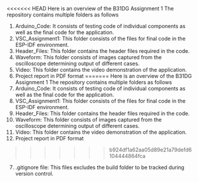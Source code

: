 <<<<<<< HEAD
Here is an overview of the B31DG Assignment 1
The repository contains multiple folders as follows
1. Arduino_Code: It consists of testing code of individual components as well as the final code for the application.
2. VSC_Assignment1: This folder consists of the files for final code in the ESP-IDF environment.
3. Header_Files: This folder contains the header files required in the code.
4. Waveform: This folder consists of images captured from the oscilloscope determining output of different cases.
5. Video: This folder contains the video demonstration of the application.
6. Project report in PDF format
=======
Here is an overview of the B31DG Assignment 1
The repository contains multiple folders as follows
1. Arduino_Code: It consists of testing code of individual components as well as the final code for the application.
2. VSC_Assignment1: This folder consists of the files for final code in the ESP-IDF environment.
3. Header_Files: This folder contains the header files required in the code.
4. Waveform: This folder consists of images captured from the oscilloscope determining output of different cases.
5. Video: This folder contains the video demonstration of the application.
6. Project report in PDF format
>>>>>>> b924df1a62aa05d89e21a79defd6104444864fca
7. .gitignore file: This files excludes the build folder to be tracked during version control.